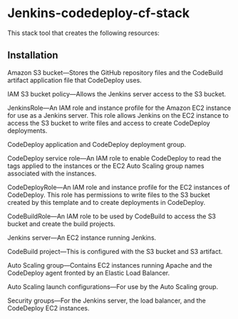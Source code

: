 # Jenkins-codedeploy-cf-stack
This stack tool that creates the following resources:
## Installation

Amazon S3 bucket—Stores the GitHub repository files and the CodeBuild artifact application file that CodeDeploy uses.

IAM S3 bucket policy—Allows the Jenkins server access to the S3 bucket.

JenkinsRole—An IAM role and instance profile for the Amazon EC2 instance for use as a Jenkins server. This role allows Jenkins on the EC2 instance to access the S3 bucket to write files and access to create CodeDeploy deployments.

CodeDeploy application and CodeDeploy deployment group.

CodeDeploy service role—An IAM role to enable CodeDeploy to read the tags applied to the instances or the EC2 Auto Scaling group names associated with the instances.

CodeDeployRole—An IAM role and instance profile for the EC2 instances of CodeDeploy. This role has permissions to write files to the S3 bucket created by this template and to create deployments in CodeDeploy.

CodeBuildRole—An IAM role to be used by CodeBuild to access the S3 bucket and create the build projects.

Jenkins server—An EC2 instance running Jenkins.

CodeBuild project—This is configured with the S3 bucket and S3 artifact.

Auto Scaling group—Contains EC2 instances running Apache and the CodeDeploy agent fronted by an Elastic Load Balancer.

Auto Scaling launch configurations—For use by the Auto Scaling group.

Security groups—For the Jenkins server, the load balancer, and the CodeDeploy EC2 instances.
